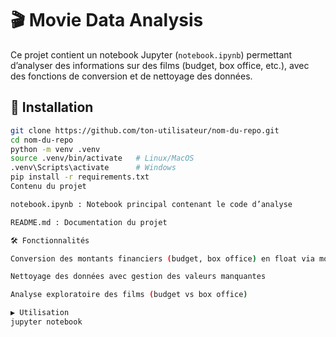 # 🎬 Movie Data Analysis

Ce projet contient un notebook Jupyter (`notebook.ipynb`) permettant d’analyser des informations sur des films (budget, box office, etc.), avec des fonctions de conversion et de nettoyage des données.

## 🚀 Installation

```bash
git clone https://github.com/ton-utilisateur/nom-du-repo.git
cd nom-du-repo
python -m venv .venv
source .venv/bin/activate   # Linux/MacOS
.venv\Scripts\activate      # Windows
pip install -r requirements.txt
Contenu du projet

notebook.ipynb : Notebook principal contenant le code d’analyse

README.md : Documentation du projet

🛠️ Fonctionnalités

Conversion des montants financiers (budget, box office) en float via money_conversion

Nettoyage des données avec gestion des valeurs manquantes

Analyse exploratoire des films (budget vs box office)

▶️ Utilisation
jupyter notebook
